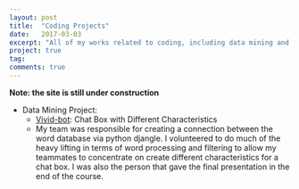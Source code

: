 ```yaml
---
layout: post
title:  "Coding Projects"
date:   2017-03-03
excerpt: "All of my works related to coding, including data mining and visualization."
project: true
tag:
comments: true
---
```


**Note: the site is still under construction**

- Data Mining Project: 
    - <a href="https://github.com/Lee-W/vivid-bot">Vivid-bot</a>: Chat Box with Different Characteristics
    - My team was responsible for creating a connection between the word database via python djangle. I volunteered to do much of the heavy lifting in terms of word processing and filtering to allow my teammates to concentrate on create different characteristics for a chat box. I was also the person that gave the final presentation in the end of the course.

